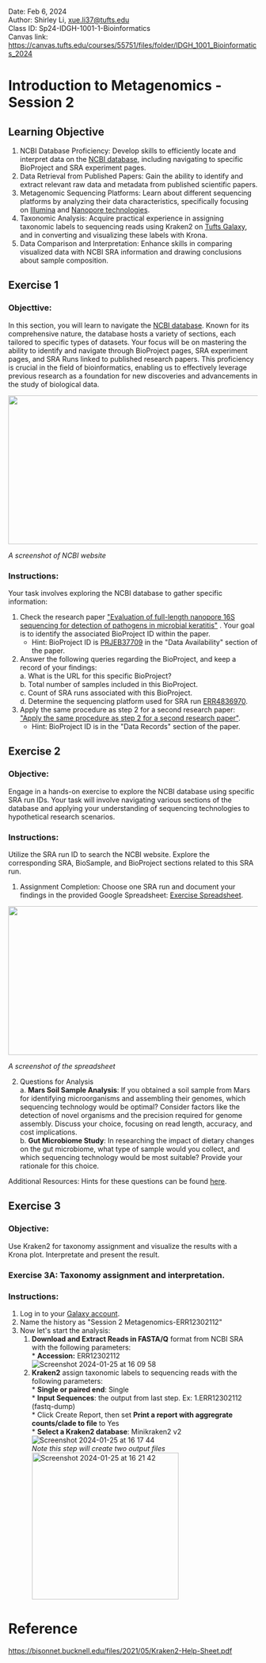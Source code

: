 Date: Feb 6, 2024   
Author: Shirley Li, xue.li37@tufts.edu     
Class ID: Sp24-IDGH-1001-1-Bioinformatics    
Canvas link: https://canvas.tufts.edu/courses/55751/files/folder/IDGH_1001_Bioinformatics_2024 
# Introduction to Metagenomics - Session 2
## Learning Objective
1.	NCBI Database Proficiency: Develop skills to efficiently locate and interpret data on the [NCBI database](https://www.ncbi.nlm.nih.gov/), including navigating to specific BioProject and SRA experiment pages.
2.	Data Retrieval from Published Papers: Gain the ability to identify and extract relevant raw data and metadata from published scientific papers.
3.	Metagenomic Sequencing Platforms: Learn about different sequencing platforms by analyzing their data characteristics, specifically focusing on [Illumina](https://www.sciencedirect.com/science/article/pii/S0198885921000628) and [Nanopore technologies](https://www.nature.com/articles/nbt.3423).
4.	Taxonomic Analysis: Acquire practical experience in assigning taxonomic labels to sequencing reads using Kraken2 on [Tufts Galaxy](https://galaxy.cluster.tufts.edu/), and in converting and visualizing these labels with Krona.
5.	Data Comparison and Interpretation: Enhance skills in comparing visualized data with NCBI SRA information and drawing conclusions about sample composition.

## Exercise 1
### Objecttive: 
In this section, you will learn to navigate the [NCBI database](https://www.ncbi.nlm.nih.gov/bioproject). Known for its comprehensive nature, the database hosts a variety of sections, each tailored to specific types of datasets. Your focus will be on mastering the ability to identify and navigate through BioProject pages, SRA experiment pages, and SRA Runs linked to published research papers. This proficiency is crucial in the field of bioinformatics, enabling us to effectively leverage previous research as a foundation for new discoveries and advancements in the study of biological data.

<img src="https://github.com/shirleyxueli41/Tufts_workshops/assets/88347911/32383594-b895-4f0b-9107-882313c69304" width="900" height="300">          

   <em>A screenshot of NCBI website</em>       
   
### Instructions:
Your task involves exploring the NCBI database to gather specific information:

1. Check the research paper ["Evaluation of full-length nanopore 16S sequencing for detection of pathogens in microbial keratitis"](https://peerj.com/articles/10778/) . Your goal is to identify the associated BioProject ID within the paper.
    * Hint: BioProject ID is [PRJEB37709](https://www.ncbi.nlm.nih.gov/bioproject/PRJEB37709/) in the "Data Availability" section of the paper.        
2. Answer the following queries regarding the BioProject, and keep a record of your findings:           
    a. What is the URL for this specific BioProject?        
    b. Total number of samples included in this BioProject.        
    c. Count of SRA runs associated with this BioProject.          
    d. Determine the sequencing platform used for SRA run [ERR4836970](https://www.ncbi.nlm.nih.gov/sra/?term=ERR4836970).          
3. Apply the same procedure as step 2 for a second research paper: ["Apply the same procedure as step 2 for a second research paper"](https://www.nature.com/articles/s41597-022-01762-z).
    * Hint: BioProject ID is in the "Data Records" section of the paper. 
   


## Exercise 2        
### Objective:
Engage in a hands-on exercise to explore the NCBI database using specific SRA run IDs. Your task will involve navigating various sections of the database and applying your understanding of sequencing technologies to hypothetical research scenarios.   

### Instructions:
Utilize the SRA run ID to search the NCBI website. Explore the corresponding SRA, BioSample, and BioProject sections related to this SRA run.             
1. Assignment Completion: Choose one SRA run and document your findings in the provided Google Spreadsheet: [Exercise Spreadsheet](https://docs.google.com/spreadsheets/d/1s_NVSPLABQtTmB-EXwY4gmNOzGJxr2RE7WVnbFz6djw/edit#gid=927665114).

<img src="https://github.com/shirleyxueli41/Tufts_workshops/assets/88347911/de1556b2-f038-451a-b4dc-a4f3d324aeae" width="900" height="300">   

<em>A screenshot of the spreadsheet</em>                 

2. Questions for Analysis         
    a. **Mars Soil Sample Analysis**: If you obtained a soil sample from Mars for identifying microorganisms and assembling their genomes, which sequencing technology would be optimal? Consider factors like the detection of novel organisms and the precision required for genome assembly. Discuss your choice, focusing on read length, accuracy, and cost implications.         
    b. **Gut Microbiome Study**: In researching the impact of dietary changes on the gut microbiome, what type of sample would you collect, and which sequencing technology would be most suitable? Provide your rationale for this choice.         

Additional Resources: Hints for these questions can be found [here](https://github.com/shirleyxueli41/Tufts_workshops/blob/main/IGDH-1001_2024Feb/Exercise%202_hints.pdf).        


## Exercise 3      
### Objective:
Use Kraken2 for taxonomy assignment and visualize the results with a Krona plot. Interpretate and present the result. 

### Exercise 3A: Taxonomy assignment and interpretation.
### Instructions:
1. Log in to your [Galaxy account](https://galaxy.cluster.tufts.edu/).
2. Name the history as "Session 2 Metagenomics-ERR12302112"
3. Now let's start the analysis:
    1. **Download and Extract Reads in FASTA/Q** format from NCBI SRA with the following parameters:       
            * **Accession:** ERR12302112      
![Screenshot 2024-01-25 at 16 09 58](https://github.com/shirleyxueli41/Tufts_workshops/assets/88347911/9cafa3e2-78ad-4040-9e7f-a3baae378512)
    2. **Kraken2** assign taxonomic labels to sequencing reads with the following parameters:       
            * **Single or paired end**: Single      
            * **Input Sequences**: the output from last step. Ex: 1.ERR12302112 (fastq-dump)        
            * Click Create Report, then set **Print a report with aggregrate counts/clade to file** to Yes       
            * **Select a Kraken2 database**: Minikraken2 v2
      ![Screenshot 2024-01-25 at 16 17 44](https://github.com/shirleyxueli41/Tufts_workshops/assets/88347911/26d7e312-a8a7-49c5-b3d5-39e9ce5893d9)                 
   *Note this step will create two output files*      
       <img width="296" alt="Screenshot 2024-01-25 at 16 21 42" src="https://github.com/shirleyxueli41/Tufts_workshops/assets/88347911/492691e2-efe6-49da-9368-ab33c1312d21">


# Reference
https://bisonnet.bucknell.edu/files/2021/05/Kraken2-Help-Sheet.pdf
